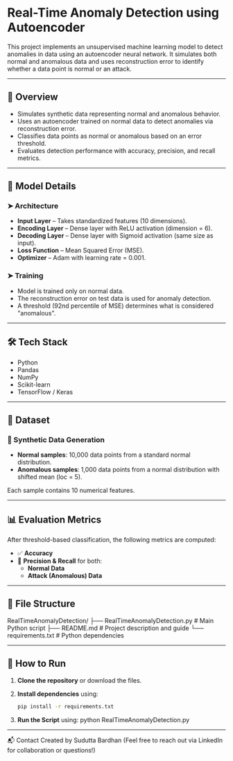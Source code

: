 # Real-Time Anomaly Detection using Autoencoder

This project implements an unsupervised machine learning model to detect anomalies in data using an autoencoder neural network. It simulates both normal and anomalous data and uses reconstruction error to identify whether a data point is normal or an attack.

---

## 📌 Overview

- Simulates synthetic data representing normal and anomalous behavior.
- Uses an autoencoder trained on normal data to detect anomalies via reconstruction error.
- Classifies data points as normal or anomalous based on an error threshold.
- Evaluates detection performance with accuracy, precision, and recall metrics.

---

## 🧠 Model Details

### ➤ Architecture

- **Input Layer** – Takes standardized features (10 dimensions).
- **Encoding Layer** – Dense layer with ReLU activation (dimension = 6).
- **Decoding Layer** – Dense layer with Sigmoid activation (same size as input).
- **Loss Function** – Mean Squared Error (MSE).
- **Optimizer** – Adam with learning rate = 0.001.

### ➤ Training

- Model is trained only on normal data.
- The reconstruction error on test data is used for anomaly detection.
- A threshold (92nd percentile of MSE) determines what is considered "anomalous".

---

## 🛠️ Tech Stack
- Python
- Pandas
- NumPy
- Scikit-learn
- TensorFlow / Keras

---

## 🧪 Dataset

### 🔹 Synthetic Data Generation

- **Normal samples**: 10,000 data points from a standard normal distribution.
- **Anomalous samples**: 1,000 data points from a normal distribution with shifted mean (loc = 5).

Each sample contains 10 numerical features.

---

## 📊 Evaluation Metrics

After threshold-based classification, the following metrics are computed:

- ✅ **Accuracy**
- 🎯 **Precision & Recall** for both:
  - **Normal Data**
  - **Attack (Anomalous) Data**

---

## 📁 File Structure

RealTimeAnomalyDetection/
├── RealTimeAnomalyDetection.py # Main Python script
├── README.md # Project description and guide
└── requirements.txt # Python dependencies

---

## 🚀 How to Run

1. **Clone the repository** or download the files.
2. **Install dependencies** using:

   ```bash
   pip install -r requirements.txt
3. **Run the Script** using:
   python RealTimeAnomalyDetection.py

---

📬 Contact
Created by Sudutta Bardhan (Feel free to reach out via LinkedIn for collaboration or questions!)
